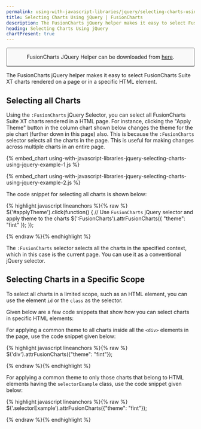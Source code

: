 ```yaml
---
permalink: using-with-javascript-libraries/jquery/selecting-charts-using-jquery.html
title: Selecting Charts Using jQuery | FusionCharts
description: The FusionCharts jQuery helper makes it easy to select FusionCharts Suite XT charts rendered on a page or in a specific HTML element.
heading: Selecting Charts Using jQuery
chartPresent: true
---
```


<p style="background:rgba(249, 249, 249, 1); padding:15px; border:1px solid #888; border-bottom-width:3px; border-radius:4px; text-align:center;">FusionCharts JQuery Helper can be downloaded from <a href="http://www.fusioncharts.com/jquery-charts" target="_blank">here</a>.</p>

The FusionCharts jQuery helper makes it easy to select FusionCharts Suite XT charts rendered on a page or in a specific HTML element.

## Selecting all Charts

Using the `:FusionCharts` jQuery Selector, you can select all FusionCharts Suite XT charts rendered in a HTML page. For instance, clicking the "Apply Theme" button in the column chart shown below changes the theme for the pie chart (further down in this page) also. This is because the `:FusionCharts` selector selects all the charts in the page. This is useful for making changes across multiple charts in an entire page.

{% embed_chart using-with-javascript-libraries-jquery-selecting-charts-using-jquery-example-1.js %}

{% embed_chart using-with-javascript-libraries-jquery-selecting-charts-using-jquery-example-2.js %}

The code snippet for selecting all charts is shown below:

{% highlight javascript lineanchors %}{% raw %}
$('#applyTheme').click(function() {
    // Use `FusionCharts` jQuery selector and apply theme to the charts
    $(':FusionCharts').attrFusionCharts({
        "theme": "fint"
    });
});

{% endraw %}{% endhighlight %}

The `:FusionCharts` selector selects all the charts in the specified context, which in this case is the current page. You can use it as a conventional jQuery selector.

## Selecting  Charts in a Specific Scope

To select all charts in a limited scope, such as an HTML element, you can use the element `id` or the `class` as the selector.

Given below are a few code snippets that show how you can select charts in specific HTML elements:

For applying a common theme to all charts inside all the `<div>` elements in the page, use the code snippet given below:

{% highlight javascript lineanchors %}{% raw %}
$('div').attrFusionCharts({"theme": "fint"});

{% endraw %}{% endhighlight %}

For applying a common theme to only those charts that belong to HTML elements having the `selectorExample` class, use the code snippet given below:

{% highlight javascript lineanchors %}{% raw %}
$('.selectorExample’).attrFusionCharts({"theme": "fint"});

{% endraw %}{% endhighlight %}